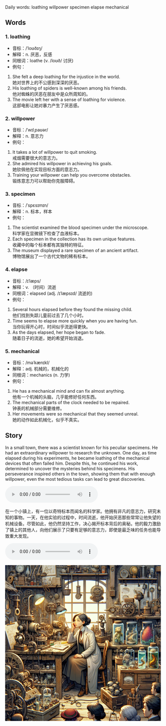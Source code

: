Daily words: loathing willpower specimen elapse mechanical

## Words
### 1. loathing
- 音标：/ˈloʊðɪŋ/ <span style="cursor: pointer;" onclick="document.getElementById('audio-player-1').play()"><i class="fas fa-volume-up"></i></span>
<audio id="audio-player-1" src="audios/words/loathing.mp3" style="display:none;"></audio>
- 解释：n. 厌恶，反感
- 同根词：loathe (v. /loʊð/ 讨厌)
- 例句：
1. She felt a deep loathing for the injustice in the world.  
她对世界上的不公感到深深的厌恶。  
2. His loathing of spiders is well-known among his friends.  
他对蜘蛛的厌恶在朋友中是众所周知的。  
3. The movie left her with a sense of loathing for violence.  
这部电影让她对暴力产生了厌恶感。

### 2. willpower
- 音标：/ˈwɪlˌpaʊər/ <span style="cursor: pointer;" onclick="document.getElementById('audio-player-2').play()"><i class="fas fa-volume-up"></i></span>
<audio id="audio-player-2" src="audios/words/willpower.mp3" style="display:none;"></audio>
- 解释：n. 意志力
- 例句：
1. It takes a lot of willpower to quit smoking.  
戒烟需要很大的意志力。  
2. She admired his willpower in achieving his goals.  
她钦佩他在实现目标方面的意志力。  
3. Training your willpower can help you overcome obstacles.  
锻炼意志力可以帮助你克服障碍。

### 3. specimen
- 音标：/ˈspɛsɪmɪn/ <span style="cursor: pointer;" onclick="document.getElementById('audio-player-3').play()"><i class="fas fa-volume-up"></i></span>
<audio id="audio-player-3" src="audios/words/specimen.mp3" style="display:none;"></audio>
- 解释：n. 标本，样本
- 例句：
1. The scientist examined the blood specimen under the microscope.  
科学家在显微镜下检查了血液标本。  
2. Each specimen in the collection has its own unique features.  
收藏中的每个标本都有其独特的特征。  
3. The museum displayed a rare specimen of an ancient artifact.  
博物馆展出了一个古代文物的稀有标本。

### 4. elapse
- 音标：/ɪˈlæps/ <span style="cursor: pointer;" onclick="document.getElementById('audio-player-4').play()"><i class="fas fa-volume-up"></i></span>
<audio id="audio-player-4" src="audios/words/elapse.mp3" style="display:none;"></audio>
- 解释：v. （时间）流逝
- 同根词：elapsed (adj. /ɪˈlæpsɪd/ 流逝的)
- 例句：
1. Several hours elapsed before they found the missing child.  
他们找到失踪儿童前过去了几个小时。  
2. Time seems to elapse more quickly when you are having fun.  
当你玩得开心时，时间似乎流逝得更快。  
3. As the days elapsed, her hope began to fade.  
随着日子的流逝，她的希望开始消退。

### 5. mechanical
- 音标：/məˈkænɪkl/ <span style="cursor: pointer;" onclick="document.getElementById('audio-player-5').play()"><i class="fas fa-volume-up"></i></span>
<audio id="audio-player-5" src="audios/words/mechanical.mp3" style="display:none;"></audio>
- 解释：adj. 机械的，机械化的
- 同根词：mechanics (n. 力学)
- 例句：
1. He has a mechanical mind and can fix almost anything.  
他有一个机械的头脑，几乎能修好任何东西。  
2. The mechanical parts of the clock needed to be repaired.  
钟表的机械部分需要维修。  
3. Her movements were so mechanical that they seemed unreal.  
她的动作如此机械化，似乎不真实。

## Story
In a small town, there was a scientist known for his peculiar specimens. He had an extraordinary willpower to research the unknown. One day, as time elapsed during his experiments, he became loathing of the mechanical devices that often failed him. Despite this, he continued his work, determined to uncover the mysteries behind his specimens. His perseverance inspired others in the town, showing them that with enough willpower, even the most tedious tasks can lead to great discoveries.

<audio controls>
  <source src="./audios/story/2024-10-06-english.mp3" type="audio/mpeg">
  你的浏览器不支持音频元素。
</audio>
  

在一个小镇上，有一位以奇特标本而闻名的科学家。他拥有非凡的意志力，研究未知的事物。一天，在他实验的过程中，时间流逝，他开始厌恶那些常常让他失望的机械设备。尽管如此，他仍然坚持工作，决心揭开标本背后的奥秘。他的毅力激励了镇上的其他人，向他们展示了只要有足够的意志力，即使是最乏味的任务也能导致重大发现。

<audio controls>
  <source src="./audios/story/2024-10-06-chinese.mp3" type="audio/mpeg">
  你的浏览器不支持音频元素。
</audio>
  

![story](./images/2024-10-06.png)

